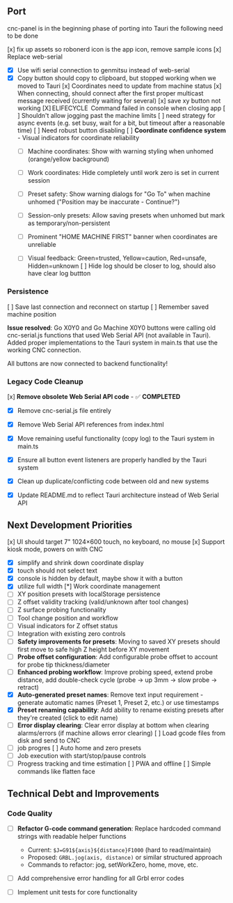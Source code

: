 

## Port
cnc-panel is in the beginning phase of porting into Tauri the following need to be done

[x] fix up assets so robonerd icon is the app icon, remove sample icons
[x] Replace web-serial
- [x] Use wifi serial connection to genmitsu instead of web-serial
- [x] Copy button should copy to clipboard, but stopped working when we moved to Tauri
[x] Coordinates need to update from machine status
[x] When connecting, should connect after the first proper multicast message received (currently waiting for several) 
[x] save xy button not working
[X] ELIFECYCLE  Command failed in console when closing app
[ ] Shouldn't allow jogging past the machine limits
[ ] need strategy for async events (e.g. set busy, wait for a bit, but timeout after a reasonable time)
[ ] Need robust button disabling
[ ] **Coordinate confidence system** - Visual indicators for coordinate reliability
  - [ ] Machine coordinates: Show with warning styling when unhomed (orange/yellow background)
  - [ ] Work coordinates: Hide completely until work zero is set in current session
  - [ ] Preset safety: Show warning dialogs for "Go To" when machine unhomed ("Position may be inaccurate - Continue?")
  - [ ] Session-only presets: Allow saving presets when unhomed but mark as temporary/non-persistent
  - [ ] Prominent "HOME MACHINE FIRST" banner when coordinates are unreliable
  - [ ] Visual feedback: Green=trusted, Yellow=caution, Red=unsafe, Hidden=unknown
[ ] Hide log should be closer to log, should also have clear log buttton


### Persistence
[ ] Save last connection and reconnect on startup
[ ] Remember saved machine position


**Issue resolved**: Go X0Y0 and Go Machine X0Y0 buttons were calling old cnc-serial.js functions that used Web Serial API (not available in Tauri). Added proper implementations to the Tauri system in main.ts that use the working CNC connection.

All buttons are now connected to backend functionality!

### Legacy Code Cleanup
[x] **Remove obsolete Web Serial API code** - ✅ **COMPLETED**
  - [x] Remove cnc-serial.js file entirely
  - [x] Remove Web Serial API references from index.html  
  - [x] Move remaining useful functionality (copy log) to the Tauri system in main.ts
  - [x] Ensure all button event listeners are properly handled by the Tauri system
  - [x] Clean up duplicate/conflicting code between old and new systems
  - [x] Update README.md to reflect Tauri architecture instead of Web Serial API 


## Next Development Priorities
[x] UI should target 7" 1024×600 touch, no keyboard, no mouse
[x] Support kiosk mode, powers on with CNC
- [x] simplify and shrink down coordinate display
- [x] touch should not select text
- [x] console is hidden by default, maybe show it with a button
- [x] utilize full width
[*] Work coordinate management
- [ ] XY position presets with localStorage persistence
- [ ] Z offset validity tracking (valid/unknown after tool changes)
- [ ] Z surface probing functionality
- [ ] Tool change position and workflow
- [ ] Visual indicators for Z offset status
- [ ] Integration with existing zero controls
- [ ] **Safety improvements for presets**: Moving to saved XY presets should first move to safe high Z height before XY movement
- [ ] **Probe offset configuration**: Add configurable probe offset to account for probe tip thickness/diameter  
- [ ] **Enhanced probing workflow**: Improve probing speed, extend probe distance, add double-check cycle (probe → up 3mm → slow probe → retract)
- [x] **Auto-generated preset names**: Remove text input requirement - generate automatic names (Preset 1, Preset 2, etc.) or use timestamps
- [x] **Preset renaming capability**: Add ability to rename existing presets after they're created (click to edit name)
- [ ] **Error display clearing**: Clear error display at bottom when clearing alarms/errors (if machine allows error clearing)
[ ] Load gcode files from disk and send to CNC
- [ ] job progres
[ ] Auto home and zero presets
- [ ] Job execution with start/stop/pause controls
- [ ] Progress tracking and time estimation
[ ] PWA and offline
[ ] Simple commands like flatten face

## Technical Debt and Improvements

### Code Quality
- [ ] **Refactor G-code command generation**: Replace hardcoded command strings with readable helper functions
  - Current: `$J=G91${axis}${distance}F1000` (hard to read/maintain)
  - Proposed: `GRBL.jog(axis, distance)` or similar structured approach
  - Commands to refactor: jog, setWorkZero, home, move, etc.
- [ ] Add comprehensive error handling for all Grbl error codes
- [ ] Implement unit tests for core functionality




